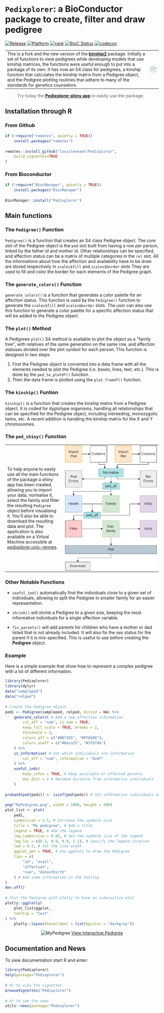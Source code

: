 # `Pedixplorer`: a BioConductor package to create, filter and draw pedigree

<!-- badges: start -->
  [![Release](https://img.shields.io/badge/release%20version-1.1.0-green.svg)](https://www.bioconductor.org/packages/Pedixplorer)
  [![Platform](http://www.bioconductor.org/shields/availability/devel/Pedixplorer.svg)](https://www.bioconductor.org/packages/release/bioc/html/Pedixplorer.html#archives)
  [![rank](http://www.bioconductor.org/shields/downloads/release/Pedixplorer.svg)](http://bioconductor.org/packages/stats/bioc/Pedixplorer/)
  [![BioC Status](https://bioconductor.org/shields/build/devel/bioc/Pedixplorer.svg)](http://bioconductor.org/checkResults/devel/bioc-LATEST/Pedixplorer/)
  [![codecov](https://codecov.io/gh/LouisLeNezet/Pedixplorer/graph/badge.svg?token=ZFQ3GZJ4BL)](https://codecov.io/gh/LouisLeNezet/Pedixplorer)
<!-- badges: end -->

|||
|-|-|
| This is a fork and the new version of the [**kinship2**](https://github.com/mayoverse/kinship2) package. Initially a set of functions to view pedigrees while developing models that use kinship matrices, the functions were useful enough to put into a package of its own. It has now an S4 class for pedigrees, a kinship function that calculates the kinship matrix from a Pedigree object, and the Pedigree plotting routines that adhere to many of the standards for genetics counselors. | <img src="https://github.com/LouisLeNezet/Pedixplorer/raw/devel/inst/figures/icon_Pedixplorer.png" align="right" max-height="140" style="align:center;max-height:200px;"/> |

> Try today the [**Pedixplorer shiny app**](https://pedixplorer.univ-rennes.fr/) to easily use the package.

## Installation through R

### From Github

```R
if (!require("remotes", quietly = TRUE))
    install.packages("remotes")

remotes::install_github("louislenezet/Pedixplorer",
    build_vignettes=TRUE
)
```

### From Bioconductor

```R
if (!require("BiocManager", quietly = TRUE))
    install.packages("BiocManager")

BiocManager::install("Pedixplorer")
```

## Main functions

### The `Pedigree()` Function

`Pedigree()` is a function that creates an S4 class Pedigree object.
The core slot of the Pedigree object is the `ped` slot built from having a row
per person, linked by the father id and mother id. Other relationships can be
specified, and affection status can be a matrix of multiple categories in the
`rel` slot. All the informations about how the affection and availability have
to be draw are stored respectively in `scales$fill` and `scales$border` slots
They are used to fill and color the border for each elements of the Pedigree graph.

### The `generate_colors()` Function

`generate_colors()` is a function that generates a color palette for an
affection status. This function is used by the `Pedigree()` function to
generate the `scales$fill` and `scales$border` slots. The user can also
use this function to generate a color palette for a specific affection
status that will be added to the Pedigree object.

### The `plot()` Method

A Pedigreee `plot()` S4 method is available to plot the object as a
"family tree", with relatives of the same generation on the same row,
and affection statuses divided over the plot symbol for each person.
This function is designed in two steps:

1. First the Pedigree object is converted into a data frame with all the
elements needed to plot the Pedigree (i.e. boxes, lines, text, etc.).
This is done by the `ped_to_plotdf()` function.
2. Then the data frame is plotted using the `plot_fromdf()` function.

### The `kinship()` Funtion

`kinship()` is a function that creates the kinship matrix from a Pedigree
object. It is coded for dyplotype organisms, handling all relationships that
can be specified for the Pedigree object, including inbreeding, monozygotic
twins, etc. A recent addition is handling the kinship matrix for the X and Y
chromosomes.

### The `ped_shiny()` Function

| | |
|-|-|
| To help anyone to easily use all the main functions of the package a shiny app has been created, allowing you to import your data, normalise it, select the family and filter the resulting `Pedigree` object before visualising it. You'll also be able to download the resulting data and plot. The application is also available on a Virtual Machine accessible at [pedixplorer.univ-rennes](https://pedixplorer.univ-rennes.fr/).| <img src="https://github.com/LouisLeNezet/Pedixplorer/raw/devel/inst/figures/ShinyAppDiagram.png" alt="shiny-app_diagram" align="right" max-width="300" style="max-width:300px;align:right;"/>|

### Other Notable Functions

* `useful_ind()` automatically find the individuals close to a given
set of individuals, allowing to split the Pedigree in smaller
family for an easier representation.

* `shrink()` will shrink a Pedigree to a given size, keeping the most
informative individuals for a single affection variable.

* `fix_parents()` will add parents for children who have a mother or dad listed
that is not already included. It will also fix the sex status for the parent if
it is mis-specified. This is useful to use before creating the **Pedigree**
object.

### Example

Here is a simple example that show how to represent a complex pedigree with a lot of different information.

```R
library(Pedixplorer)
library(dplyr)
data("sampleped")
data("relped")

# Create the Pedigree object
pedi <- Pedigree(sampleped, relped, missid = NA) %>%
    generate_colors( # Add a new affection information
        col_aff = "num", is_num = TRUE,
        keep_full_scale = TRUE, breaks = 2,
        threshold = 3,
        colors_aff = c("#8B7355", "#FFA500"),
        colors_unaff = c("#8aca25", "#3fb7db")
    ) %>%
    is_informative( # Set which individuals are informative
        col_aff = "num", informative = "AvAf"
    ) %>%
    useful_inds(
        keep_infos = TRUE, # Keep available or affected parents 
        max_dist = 2 # Maximum distance from informative individuals
    )

proband(ped(pedi)) <- isinf(ped(pedi)) # Set informative individuals as proband

png("MyPedigree.png", width = 1000, height = 600)
plot_list <- plot(
    pedi,
    symbolsize = 1.5, # Increase the symbole size
    title = "My pedigree", # Add a title
    legend = TRUE, # Add the legend
    leg_symbolsize = 0.02, # Set the symbole size of the legend
    leg_loc = c(0.5, 0.9, 0.8, 1.1), # Specify the legend location
    lwd = 0.5, # Set the line width
    ggplot_gen = TRUE, # Use ggplot2 to draw the Pedigree
    tips = c(
        "id", "avail",
        "affection",
        "num", "dateofbirth"
    ) # Add some information in the tooltip
)
dev.off()

# Plot the Pedigree with plotly to have an interactive plot
plotly::ggplotly(
    plot_list$ggplot,
    tooltip = "text"
) %>%
    plotly::layout(hoverlabel = list(bgcolor = "darkgrey"))
```

<p align="center">
    <img src="https://github.com/LouisLeNezet/Pedixplorer/raw/devel/inst/figures/MyPedigree.png" alt="MyPedigree" height="400" style="height:400px;"/>
    <a href="https://louislenezet.github.io/Pedixplorer/interactive_pedigree.html" alt="MyPedigree">View Interactive Pedigree</a>
</p>

## Documentation and News

To view documentation start R and enter:

```R
library(Pedixplorer)
help(package="Pedixplorer")

# Or to view the vignettes
browseVignettes("Pedixplorer")

# Or to see the news
utils::news(package="Pedixplorer")
```
